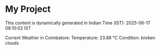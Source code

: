 # My Project

This content is dynamically generated in Indian Time (IST): 2025-06-17 09:10:02 IST


Current Weather in Coimbatore:
Temperature: 23.88 °C
Condition: broken clouds
